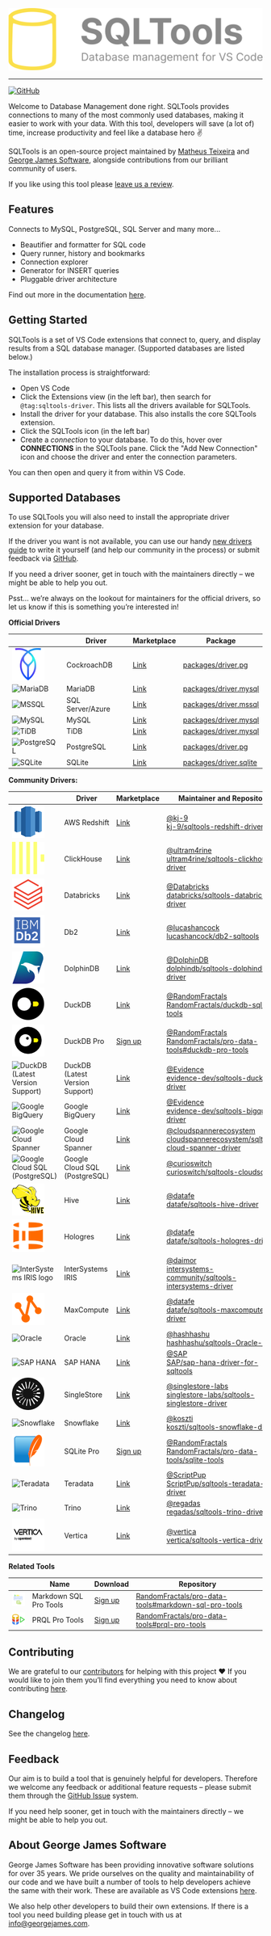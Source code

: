 <!-- HEADER START -->
<p style='text-align: center;'>
  <img src="https://raw.githubusercontent.com/mtxr/vscode-sqltools/dev/static/header-hero.png" />
</p>

<hr />
<!-- HEADER END -->

<p style='text-align: center;'>

[![GitHub](https://img.shields.io/github/license/mtxr/vscode-sqltools?style=for-the-badge)](https://github.com/mtxr/vscode-sqltools/blob/dev/LICENSE.md)

</p>

Welcome to Database Management done right.
SQLTools provides connections to many of the most commonly used databases, making it easier to work with your data. With this tool, developers will save (a lot of) time, increase productivity and feel like a database hero ✌️

SQLTools is an open-source project maintained by [Matheus Teixeira](https://mteixeira.dev/) and [George James Software](https://georgejames.com), alongside contributions from our brilliant community of users.

If you like using this tool please [leave us a review](https://marketplace.visualstudio.com/items?itemName=mtxr.sqltools&ssr=false#review-details).

## Features

Connects to MySQL, PostgreSQL, SQL Server and many more...

- Beautifier and formatter for SQL code
- Query runner, history and bookmarks
- Connection explorer
- Generator for INSERT queries
- Pluggable driver architecture

Find out more in the documentation [here](http://vscode-sqltools.mteixeira.dev/#features).

## Getting Started

SQLTools is a set of VS Code extensions that connect to, query, and display results from a SQL database manager.
(Supported databases are listed below.)

The installation process is straightforward:

- Open VS Code
- Click the Extensions view (in the left bar), then search for `@tag:sqltools-driver`.
  This lists all the drivers available for SQLTools.
- Install the driver for your database. This also installs the core SQLTools extension.
- Click the SQLTools icon (in the left bar)
- Create a _connection_ to your database. To do this, hover over **CONNECTIONS** in the SQLTools pane. Click the "Add New Connection" icon and choose the driver and enter the connection parameters.

You can then open and query it from within VS Code.

## Supported Databases

To use SQLTools you will also need to install the appropriate driver extension for your database.

If the driver you want is not available, you can use our handy [new drivers guide](https://vscode-sqltools.mteixeira.dev/en/contributing/support-new-drivers/) to write it yourself (and help our community in the process) or submit feedback via [GitHub](https://github.com/mtxr/vscode-sqltools/issues).

If you need a driver sooner, get in touch with the maintainers directly – we might be able to help you out.

Psst… we’re always on the lookout for maintainers for the official drivers, so let us know if this is something you’re interested in!

**Official Drivers**

|                                                                                                                           | Driver                     | Marketplace                                                                             | Package                                                                                           |
| ------------------------------------------------------------------------------------------------------------------------- | -------------------------- | --------------------------------------------------------------------------------------- | ------------------------------------------------------------------------------------------------- |
| ![CockroachDB](https://raw.githubusercontent.com/mtxr/vscode-sqltools/dev/packages/driver.pg/icons/cockroach/default.png) | CockroachDB                | [Link](https://marketplace.visualstudio.com/items?itemName=mtxr.sqltools-driver-pg)     | [packages/driver.pg](https://github.com/mtxr/vscode-sqltools/tree/dev/packages/driver.pg)         |
| ![MariaDB](https://raw.githubusercontent.com/mtxr/vscode-sqltools/dev/packages/driver.mysql/icons/mariadb/default.png)    | MariaDB                    | [Link](https://marketplace.visualstudio.com/items?itemName=mtxr.sqltools-driver-mysql)  | [packages/driver.mysql](https://github.com/mtxr/vscode-sqltools/tree/dev/packages/driver.mysql)   |
| ![MSSQL](https://raw.githubusercontent.com/mtxr/vscode-sqltools/dev/packages/driver.mssql/icons/default.png)              | SQL Server/Azure           | [Link](https://marketplace.visualstudio.com/items?itemName=mtxr.sqltools-driver-mssql)  | [packages/driver.mssql](https://github.com/mtxr/vscode-sqltools/tree/dev/packages/driver.mssql)   |
| ![MySQL](https://raw.githubusercontent.com/mtxr/vscode-sqltools/dev/packages/driver.mysql/icons/default.png)              | MySQL                      | [Link](https://marketplace.visualstudio.com/items?itemName=mtxr.sqltools-driver-mysql)  | [packages/driver.mysql](https://github.com/mtxr/vscode-sqltools/tree/dev/packages/driver.mysql)   |
| ![TiDB](https://raw.githubusercontent.com/mtxr/vscode-sqltools/dev/packages/driver.mysql/icons/tidb/default.png)          | TiDB                       | [Link](https://marketplace.visualstudio.com/items?itemName=mtxr.sqltools-driver-mysql)  | [packages/driver.mysql](https://github.com/mtxr/vscode-sqltools/tree/dev/packages/driver.mysql)   |
| ![PostgreSQL](https://raw.githubusercontent.com/mtxr/vscode-sqltools/dev/packages/driver.pg/icons/pg/default.png)         | PostgreSQL                 | [Link](https://marketplace.visualstudio.com/items?itemName=mtxr.sqltools-driver-pg)     | [packages/driver.pg](https://github.com/mtxr/vscode-sqltools/tree/dev/packages/driver.pg)         |
| ![SQLite](https://raw.githubusercontent.com/mtxr/vscode-sqltools/dev/packages/driver.sqlite/icons/default.png)            | SQLite                     | [Link](https://marketplace.visualstudio.com/items?itemName=mtxr.sqltools-driver-sqlite) | [packages/driver.sqlite](https://github.com/mtxr/vscode-sqltools/tree/dev/packages/driver.sqlite) |

**Community Drivers:**

|                                                                                                                                           | Driver                          | Marketplace                                                                                                            | Maintainer and Repository                                                                                                                                                                                |
| ----------------------------------------------------------------------------------------------------------------------------------------- | ------------------------------- | ---------------------------------------------------------------------------------------------------------------------- | -------------------------------------------------------------------------------------------------------------------------------------------------------------------------------------------------------- |
| ![AWS Redshift](https://raw.githubusercontent.com/kj-9/sqltools-redshift-driver/main/icons/default.png)                                   | AWS Redshift                    | [Link](https://marketplace.visualstudio.com/items?itemName=kj.sqltools-driver-redshift)                                | [@kj-9](https://github.com/kj-9)<br/> [kj-9/sqltools-redshift-driver](https://github.com/kj-9/sqltools-redshift-driver)                                                                                  |
| ![ClickHouse logo](https://raw.githubusercontent.com/ultram4rine/sqltools-clickhouse-driver/master/icons/default.png)                     | ClickHouse                      | [Link](https://marketplace.visualstudio.com/items?itemName=ultram4rine.sqltools-clickhouse-driver)                     | [@ultram4rine](https://github.com/ultram4rine) <br/> [ultram4rine/sqltools-clickhouse-driver](https://github.com/ultram4rine/sqltools-clickhouse-driver)                                                 |
| ![Databricks](https://raw.githubusercontent.com/databricks/sqltools-databricks-driver/main/icons/default.png)                             | Databricks                      | [Link](https://marketplace.visualstudio.com/items?itemName=databricks.sqltools-databricks-driver)                      | [@Databricks](https://github.com/databricks) <br/> [databricks/sqltools-databricks-driver](https://github.com/databricks/sqltools-databricks-driver)                                                     |
| ![Db2](https://raw.githubusercontent.com/lucashancock/db2-sqltools/master/icons/default.png)                                              | Db2                             | [Link](https://marketplace.visualstudio.com/items?itemName=lucashancock.db2-sqltools)                                  | [@lucashancock](https://github.com/lucashancock) <br/> [lucashancock/db2-sqltools](https://github.com/lucashancock/db2-sqltools)                                                                         |
| ![DolphinDB](https://raw.githubusercontent.com/dolphindb/sqltools-dolphindb-driver/main/icons/default.png)                                | DolphinDB                       | [Link](https://marketplace.visualstudio.com/items?itemName=dolphindb.dolphindb-driver-for-sqltools)                    | [@DolphinDB](https://github.com/dolphindb) <br/> [dolphindb/sqltools-dolphindb-driver](https://github.com/dolphindb/sqltools-dolphindb-driver)                                                           |
| ![DuckDB Sql Tools](https://raw.githubusercontent.com/RandomFractals/duckdb-sql-tools/main/docs/images/duckdb.png)                        | DuckDB                          | [Link](https://marketplace.visualstudio.com/items?itemName=RandomFractalsInc.duckdb-sql-tools)                         | [@RandomFractals](https://github.com/RandomFractals) <br/> [RandomFractals/duckdb-sql-tools](https://github.com/RandomFractals/duckdb-sql-tools)                                                         |
| ![DuckDB Pro Tools](https://raw.githubusercontent.com/RandomFractals/duckdb-sql-tools/main/docs/images/duckdb-pro.png)                    | DuckDB Pro                      | [Sign up](https://github.com/sponsors/RandomFractals/sponsorships?tier_id=18884)                                       | [@RandomFractals](https://github.com/RandomFractals) <br/> [RandomFractals/pro-data-tools#duckdb-pro-tools](https://github.com/RandomFractals/pro-data-tools/blob/main/duckdb-tools.md#duckdb-pro-tools) |
| ![DuckDB (Latest Version Support)](https://raw.githubusercontent.com/evidence-dev/sqltools-duckdb-driver/master/icons/default.png)        | DuckDB (Latest Version Support) | [Link](https://marketplace.visualstudio.com/items?itemName=Evidence.sqltools-duckdb-driver)                            | [@Evidence](https://github.com/evidence-dev/evidence) <br/> [evidence-dev/sqltools-duckdb-driver](https://github.com/evidence-dev/sqltools-duckdb-driver)                                                |
| ![Google BigQuery](https://raw.githubusercontent.com/evidence-dev/sqltools-bigquery-driver/master/icons/default.png)                      | Google BigQuery                 | [Link](https://marketplace.visualstudio.com/items?itemName=Evidence.sqltools-bigquery-driver)                          | [@Evidence](https://github.com/evidence-dev/evidence) <br/> [evidence-dev/sqltools-bigquery-driver](https://github.com/evidence-dev/sqltools-bigquery-driver)                                            |
| ![Google Cloud Spanner](https://raw.githubusercontent.com/cloudspannerecosystem/sqltools-cloud-spanner-driver/main/icons/default.png)     | Google Cloud Spanner            | [Link](https://marketplace.visualstudio.com/items?itemName=google-cloud-spanner-ecosystem.google-cloud-spanner-driver) | [@cloudspannerecosystem](https://github.com/cloudspannerecosystem) <br/> [cloudspannerecosystem/sqltools-cloud-spanner-driver](https://github.com/cloudspannerecosystem/sqltools-cloud-spanner-driver)   |
| ![Google Cloud SQL (PostgreSQL)](https://raw.githubusercontent.com/curioswitch/sqltools-cloudsql-pg/main/icons/pg/default.png)            | Google Cloud SQL (PostgreSQL)   | [Link](https://marketplace.visualstudio.com/items?itemName=curioswitch.sqltools-driver-cloudsql-pg)                    | [@curioswitch](https://github.com/curioswitch) <br/> [curioswitch/sqltools-cloudsql-pg](https://github.com/curioswitch/sqltools-cloudsql-pg)                                                             |
| ![Hive](https://raw.githubusercontent.com/datafe/sqltools-hive-vscode-extension/main/icon-small.png)                                      | Hive                            | [Link](https://marketplace.visualstudio.com/items?itemName=dataworks.sqltools-driver-hive)                             | [@datafe](https://github.com/datafe) <br/> [datafe/sqltools-hive-driver](https://github.com/datafe/sqltools-hive-vscode-extension)                                                                       |
| ![Hologres](https://raw.githubusercontent.com/datafe/sqltools-hologres-vscode-extension/main/icon-small.png)                              | Hologres                        | [Link](https://marketplace.visualstudio.com/items?itemName=dataworks.sqltools-driver-hologres)                         | [@datafe](https://github.com/datafe) <br/> [datafe/sqltools-hologres-driver](https://github.com/datafe/sqltools-hologres-vscode-extension)                                                               |
| ![InterSystems IRIS logo](https://raw.githubusercontent.com/intersystems-community/sqltools-intersystems-driver/master/icons/default.png) | InterSystems IRIS               | [Link](https://marketplace.visualstudio.com/items?itemName=intersystems-community.sqltools-intersystems-driver)        | [@daimor](https://github.com/daimor) <br/> [intersystems-community/sqltools-intersystems-driver](https://github.com/intersystems-community/sqltools-intersystems-driver)                                 |
| ![MaxCompute](https://raw.githubusercontent.com/datafe/sqltools-maxcompute-vscode-extension/main/icon-small.png)                          | MaxCompute                      | [Link](https://marketplace.visualstudio.com/items?itemName=dataworks.sqltools-driver-maxcompute)                       | [@datafe](https://github.com/datafe) <br/> [datafe/sqltools-maxcompute-driver](https://github.com/datafe/sqltools-maxcompute-vscode-extension)                                                           |
| ![Oracle](https://raw.githubusercontent.com/hashhashu/sqltools-Oracle-driver/master/icons/default.png)                                    | Oracle                          | [Link](https://marketplace.visualstudio.com/items?itemName=hurly.sqltools-oracle-driver)                               | [@hashhashu](https://github.com/hashhashu) <br/> [hashhashu/sqltools-Oracle-driver](https://github.com/hashhashu/sqltools-Oracle-driver)                                                                 |
| ![SAP HANA](https://raw.githubusercontent.com/SAP/sap-hana-driver-for-sqltools/master/icons/default.png)                                  | SAP HANA                        | [Link](https://marketplace.visualstudio.com/items?itemName=SAPOSS.sap-hana-driver-for-sqltools)                        | [@SAP](https://github.com/SAP) <br/> [SAP/sap-hana-driver-for-sqltools](https://github.com/SAP/sap-hana-driver-for-sqltools)                                                                             |
| ![SingleStore](https://github.com/singlestore-labs/sqltools-singlestore-driver/blob/main/icons/default.png)                               | SingleStore                     | [Link](https://marketplace.visualstudio.com/items?itemName=singlestore.sqltools-singlestore-driver)                    | [@singlestore-labs](https://github.com/singlestore-labs) <br/> [singlestore-labs/sqltools-singlestore-driver](https://github.com/singlestore-labs/sqltools-singlestore-driver)                           |
| ![Snowflake](https://raw.githubusercontent.com/koszti/sqltools-snowflake-driver/master/icons/default.png)                                 | Snowflake                       | [Link](https://marketplace.visualstudio.com/items?itemName=koszti.snowflake-driver-for-sqltools)                       | [@koszti](https://github.com/koszti) <br/> [koszti/sqltools-snowflake-driver](https://github.com/koszti/sqltools-snowflake-driver)                                                                       |
| ![SQLite Pro Tools](https://raw.githubusercontent.com/RandomFractals/pro-data-tools/main/docs/images/sqlite-pro-tools.png)                | SQLite Pro                      | [Sign up](https://github.com/sponsors/RandomFractals/sponsorships?tier_id=18884)                                       | [@RandomFractals](https://github.com/RandomFractals) <br/> [RandomFractals/pro-data-tools/sqlite-tools](https://github.com/RandomFractals/pro-data-tools/blob/main/sqlite-tools.md)                      |
| ![Teradata](https://raw.githubusercontent.com/scriptpup/sqltools-teradata-driver/master/icons/default.png)                                | Teradata                        | [Link](https://marketplace.visualstudio.com/items?itemName=scriptpup.sqltools-teradata-driver)                         | [@ScriptPup](https://github.com/ScriptPup) <br/> [ScriptPup/sqltools-teradata-driver](https://github.com/ScriptPup/sqltools-teradata-driver)                                                             |
| ![Trino](https://raw.githubusercontent.com/regadas/sqltools-trino-driver/master/icons/default.png)                                        | Trino                           | [Link](https://marketplace.visualstudio.com/items?itemName=regadas.sqltools-trino-driver)                              | [@regadas](https://github.com/regadas) <br/> [regadas/sqltools-trino-driver](https://github.com/regadas/sqltools-trino-driver)                                                                           |
| ![Vertica](https://raw.githubusercontent.com/vertica/sqltools-vertica-driver/main/vertica-logo-small.png)                                 | Vertica                         | [Link](https://marketplace.visualstudio.com/items?itemName=vertica-official.sqltools-vertica-driver)                   | [@vertica](https://github.com/vertica) <br/> [vertica/sqltools-vertica-driver](https://github.com/vertica/sqltools-vertica-driver)                                                                       |

**Related Tools**

|                                                                                                                                    | Name                   | Download                                                                          | Repository                                                                                                                      |
| ---------------------------------------------------------------------------------------------------------------------------------- | ---------------------- | --------------------------------------------------------------------------------- | ------------------------------------------------------------------------------------------------------------------------------- |
| ![Markdown SQL Pro Tools](https://raw.githubusercontent.com/RandomFractals/pro-data-tools/main/docs/images/markdown-sql-tools.png) | Markdown SQL Pro Tools | [Sign up](https://github.com/sponsors/RandomFractals/sponsorships?tier_id=295482) | [RandomFractals/pro-data-tools#markdown-sql-pro-tools](https://github.com/RandomFractals/pro-data-tools#markdown-sql-pro-tools) |
| ![PRQL Pro Tools](https://raw.githubusercontent.com/RandomFractals/pro-data-tools/main/docs/images/prql-pro-tools.png)             | PRQL Pro Tools         | [Sign up](https://github.com/sponsors/RandomFractals/sponsorships?tier_id=18884)  | [RandomFractals/pro-data-tools#prql-pro-tools](https://github.com/RandomFractals/pro-data-tools#prql-pro-tools)                 |

## Contributing

We are grateful to our [contributors](https://github.com/mtxr/vscode-sqltools/graphs/contributors) for helping with this project ❤️ If you would like to join them you’ll find everything you need to know about contributing [here](https://vscode-sqltools.mteixeira.dev/contributing).

## Changelog

See the changelog [here](https://vscode-sqltools.mteixeira.dev/changelog).

## Feedback

Our aim is to build a tool that is genuinely helpful for developers. Therefore we welcome any feedback or additional feature requests – please submit them through the [GitHub Issue](https://github.com/mtxr/vscode-sqltools/issues) system.

If you need help sooner, get in touch with the maintainers directly – we might be able to help you out.

## About George James Software

George James Software has been providing innovative software solutions for over 35 years. We pride ourselves on the quality and maintainability of our code and we have built a number of tools to help developers achieve the same with their work. These are available as VS Code extensions [here](https://marketplace.visualstudio.com/publishers/georgejames).

We also help other developers to build their own extensions. If there is a tool you need building please get in touch with us at [info@georgejames.com](mailto:info@georgejames.com).
